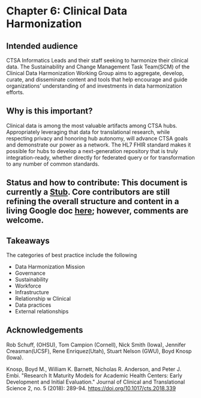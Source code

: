 # Chapter 6: Clinical Data Harmonization

## Intended audience

CTSA Informatics Leads and their staff seeking to harmonize their clinical data. The Sustainability and Change Management Task Team(SCM) of the Clinical Data Harmonization Working Group aims to aggregate, develop, curate, and disseminate content and tools that help encourage and guide organizations’ understanding of and investments in data harmonization efforts.

## Why is this important?

Clinical data is among the most valuable artifacts among CTSA hubs.  Appropriately leveraging that data for translational research, while respecting privacy and honoring hub autonomy, will advance CTSA goals and demonstrate our power as a network. The HL7 FHIR standard makes it possible for hubs to develop a next-generation repository that is truly integration-ready, whether directly for federated query or for transformation to any number of common standards.

## Status and how to contribute: This document is currently a [Stub](https://github.com/data2health/reusable-data-best-practices/blob/master/README.md#stages). Core contributors are still refining the overall structure and content in a living Google doc [here](https://docs.google.com/document/d/15EeMjsBzjHVKBjASNxH540glAZwV77z5/edit); however, comments are welcome.

## Takeaways

The categories of best practice include the following

- Data Harmonization Mission
- Governance
- Sustainability
- Workforce
- Infrastructure
- Relationship w Clinical
- Data practices
- External relationships

## Acknowledgements

Rob Schuff, (OHSU), Tom Campion (Cornell), Nick Smith (Iowa), Jennifer Creasman(UCSF), Rene Enriquez(Utah), Stuart Nelson (GWU), Boyd Knosp (Iowa). 

Knosp, Boyd M., William K. Barnett, Nicholas R. Anderson, and Peter J. Embi. "Research It Maturity Models for Academic Health Centers: Early Development and Initial Evaluation." Journal of Clinical and Translational Science 2, no. 5 (2018): 289-94. https://doi.org/10.1017/cts.2018.339

